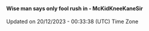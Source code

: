 #### Wise man says only fool rush in - McKidKneeKaneSir
Updated on 20/12/2023 - 00:33:38 (UTC) Time Zone
